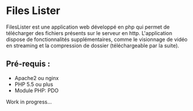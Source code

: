 # Files Lister
FilesLister est une application web développé en php qui permet de télécharger des fichiers présents sur le serveur en http.
L'application dispose de fonctionnalités supplémentaires, comme le visionnage de vidéo en streaming et la compression de dossier (téléchargeable par la suite).

## Pré-requis :
- Apache2 ou nginx
- PHP 5.5 ou plus
- Module PHP: PDO

Work in progress...
